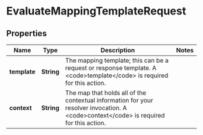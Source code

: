 

# EvaluateMappingTemplateRequest


## Properties

| Name | Type | Description | Notes |
|------------ | ------------- | ------------- | -------------|
|**template** | **String** | The mapping template; this can be a request or response template. A &lt;code&gt;template&lt;/code&gt; is required for this action. |  |
|**context** | **String** | The map that holds all of the contextual information for your resolver invocation. A &lt;code&gt;context&lt;/code&gt; is required for this action. |  |



